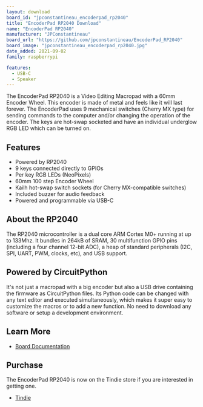 ```yaml
---
layout: download
board_id: "jpconstantineau_encoderpad_rp2040"
title: "EncoderPad RP2040 Download"
name: "EncoderPad RP2040"
manufacturer: "JPConstantineau"
board_url: "https://github.com/jpconstantineau/EncoderPad_RP2040"
board_image: "jpconstantineau_encoderpad_rp2040.jpg"
date_added: 2021-09-02
family: raspberrypi

features:
  - USB-C
  - Speaker
---
```


The EncoderPad RP2040 is a Video Editing Macropad with a 60mm Encoder Wheel. This encoder is made of metal and feels like it will last forever. The EncoderPad uses 9 mechanical switches (Cherry MX type) for sending commands to the computer and/or changing the operation of the encoder. The keys are hot-swap socketed and have an individual underglow RGB LED which can be turned on.

## Features
* Powered by RP2040
* 9 keys connected directly to GPIOs
* Per key RGB LEDs (NeoPixels)
* 60mm 100 step Encoder Wheel
* Kailh hot-swap switch sockets (for Cherry MX-compatible switches)
* Included buzzer for audio feedback
* Powered and programmable via USB-C

## About the RP2040
The RP2040 microcontroller is a dual core ARM Cortex M0+ running at up to 133Mhz. It bundles in 264kB of SRAM, 30 multifunction GPIO pins (including a four channel 12-bit ADC), a heap of standard peripherals (I2C, SPI, UART, PWM, clocks, etc), and USB support.

## Powered by CircuitPython
It's not just a macropad with a big encoder but also a USB drive containing the firmware as CircuitPython files. Its Python code can be changed with any text editor and executed simultaneously, which makes it super easy to customize the macros or to add a new function. No need to download any software or setup a development environment.

## Learn More
* [Board Documentation](https://github.com/jpconstantineau/EncoderPad_RP2040)

## Purchase
The EncoderPad RP2040 is now on the Tindie store if you are interested in getting one.
* [Tindie](https://www.tindie.com/products/jpconstantineau/rgb-video-editing-macropad-with-a-rp2040/)
